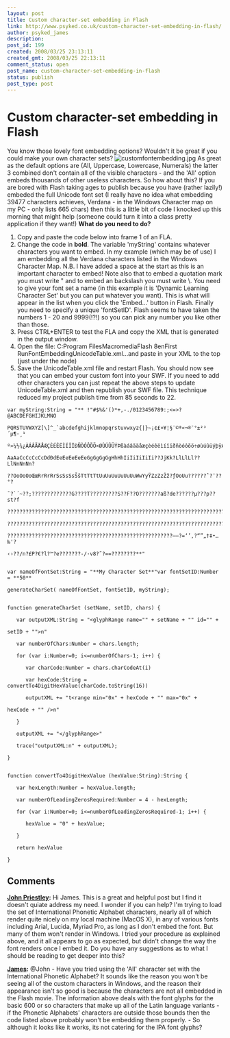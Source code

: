 ```yaml
---
layout: post
title: Custom character-set embedding in Flash
link: http://www.psyked.co.uk/custom-character-set-embedding-in-flash/
author: psyked_james
description: 
post_id: 199
created: 2008/03/25 23:13:11
created_gmt: 2008/03/25 22:13:11
comment_status: open
post_name: custom-character-set-embedding-in-flash
status: publish
post_type: post
---
```


# Custom character-set embedding in Flash

You know those lovely font embedding options? Wouldn't it be great if you could make your own character sets? ![customfontembedding.jpg](http://uploads.psyked.co.uk/2008/03/customfontembedding.jpg) As great as the default options are (All, Uppercase, Lowercase, Numerals) the latter 3 combined don't contain all of the visible characters - and the 'All' option embeds thousands of other useless characters. So how about this?  If you are bored with Flash taking ages to publish because you have (rather lazily!) embeded the full Unicode font set (I really have no idea what embedding 39477 characters achieves, Verdana - in the Windows Character map on my PC - only lists 665 chars) then this is a little bit of code I knocked up this morning that might help (someone could turn it into a class pretty application if they want!) **What do you need to do?**

  1. Copy and paste the code below into frame 1 of an FLA.
  2. Change the code in **bold**. The variable 'myString' contains whatever characters you want to embed. In my example (which may be of use) I am embedding all the Verdana characters listed in the Windows Character Map. N.B. I have added a space at the start as this is an important character to embed! Note also that to embed a quotation mark you must write " and to embed an backslash you must write \\. You need to give your font set a name (in this example it is 'Dynamic Learning Character Set' but you can put whatever you want). This is what will appear in the list when you click the 'Embed...' button in Flash. Finally you need to specify a unique 'fontSetID'. Flash seems to have taken the numbers 1 - 20 and 9999(!?!) so you can pick any number you like other than those.
  3. Press CTRL+ENTER to test the FLA and copy the XML that is generated in the output window.
  4. Open the file: C:Program FilesMacromediaFlash 8enFirst RunFontEmbeddingUnicodeTable.xml...and paste in your XML to the top (just under the <fontEmbeddingTable> node)
  5. Save the UnicodeTable.xml file and restart Flash. You should now see that you can embed your custom font into your SWF. If you need to add other characters you can just repeat the above steps to update UnicodeTable.xml and then republish your SWF file.
This technique reduced my project publish time from 85 seconds to 22. 
    
    
    var myString:String = "** !"#$%&'()*+,-./0123456789:;<=>?@ABCDEFGHIJKLMNO
    
    PQRSTUVWXYZ[\]^_`abcdefghijklmnopqrstuvwxyz{|}~¡¢£¤¥¦§¨©ª«¬­®¯°±²³´µ¶·¸¹
    
    º»¼½¾¿ÀÁÂÃÄÅÆÇÈÉÊËÌÍÎÏÐÑÒÓÔÕÖ×ØÙÚÛÜÝÞßàáâãäåæçèéêëìíîïðñòóôõö÷øùúûüýþÿAa
    
    AaAaCcCcCcCcDdÐdEeEeEeEeEeGgGgGgGgHhHhIiIiIiIiIi??JjKk?LlLlLl??LlNnNnNn?
    
    ??OoOoOoŒœRrRrRrSsSsSsŠšTtTtTtUuUuUuUuUuUuWwYyŸZzZzŽž?ƒOoUu??????ˆ?¯??°?
    
    ˜?`´~??;?????????????G????T?????????S??F??O???????aß?de??????µ???p??st?f
    
    ????????????????????????????????????????????????????????????????????????
    
    ????????????????????????????????????????????????????????????????????????
    
    ??????????????????????????????????????????????????????–—?=‘’‚?“”„†‡•…‰'?
    
    ‹›??/n?£P?€?l?™?e???????-/·v8?˜?==????????**"
    
    
    var nameOfFontSet:String = "**My Character Set**"var fontSetID:Number = **50**
    
    generateCharSet( nameOfFontSet, fontSetID, myString);
    
    
    function generateCharSet (setName, setID, chars) {
    
       var outputXML:String = "<glyphRange name="" + setName + "" id="" +
    
    setID + "">n"
    
       var numberOfChars:Number = chars.length;
    
       for (var i:Number=0; i<=numberOfChars-1; i++) {
    
          var charCode:Number = chars.charCodeAt(i)
    
          var hexCode:String = convertTo4DigitHexValue(charCode.toString(16))
    
          outputXML += "t<range min="0x" + hexCode + "" max="0x" +
    
    hexCode + "" />n"
    
       }
    
       outputXML += "</glyphRange>"
    
       trace("outputXML:n" + outputXML);
    
    }
    
    
    function convertTo4DigitHexValue (hexValue:String):String {
    
       var hexLength:Number = hexValue.length;
    
       var numberOfLeadingZerosRequired:Number = 4 - hexLength;
    
       for (var i:Number=0; i<=numberOfLeadingZerosRequired-1; i++) {
    
          hexValue = "0" + hexValue;
    
       }
    
       return hexValue
    
    }

## Comments

**[John Priestley](#280 "2009-05-01 05:41:11"):** Hi James. This is a great and helpful post but I find it doesn't quiate address my need. I wonder if you can help? I'm trying to load the set of International Phonetic Alphabet characters, nearly all of which render quite nicely on my local machine (MacOS X), in any of various fonts including Arial, Lucida, Myriad Pro, as long as I don't embed the font. But many of them won't render in Windows. I tried your procedure as explained above, and it all appears to go as expected, but didn't change the way the font renders once I embed it. Do you have any suggestions as to what I should be reading to get deeper into this?

**[James](#281 "2009-05-01 09:17:23"):** @John - Have you tried using the 'All' character set with the International Phonetic Alphabet? It sounds like the reason you won't be seeing all of the custom characters in Windows, and the reason their appearance isn't so good is because the characters are not all embedded in the Flash movie. The information above deals with the font glyphs for the basic 600 or so characters that make up all of the Latin language variants - if the Phonetic Alphabets' characters are outside those bounds then the code listed above probably won't be embedding them properly. - So although it looks like it works, its not catering for the IPA font glyphs?

